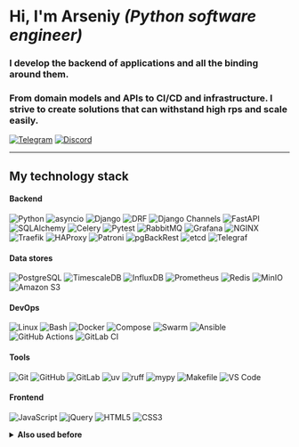 # Hi, I'm **Arseniy** *(Python software engineer)*

### I develop the backend of applications and all the binding around them.
### From domain models and APIs to CI/CD and infrastructure. I strive to create solutions that can withstand high rps and scale easily.

[![Telegram](https://img.shields.io/badge/Telegram-@@Friskes?style=social&logo=telegram)](https://t.me/Friskes)
[![Discord](https://img.shields.io/badge/Discord-Add%20me?style=social&logo=discord)](https://discordapp.com/users/324955565652443137/)

---

## My technology stack

#### **Backend**
![Python](https://img.shields.io/badge/Python-3776AB?style=flat&logo=python&logoColor=white)
![asyncio](https://img.shields.io/badge/asyncio-3776AB?style=flat&logo=python&logoColor=white)
![Django](https://img.shields.io/badge/Django-092E20?style=flat&logo=django&logoColor=white)
![DRF](https://img.shields.io/badge/DRF-092E20?style=flat&logo=django&logoColor=white)
![Django Channels](https://img.shields.io/badge/Django%20Channels-092E20?style=flat&logo=django&logoColor=white)
![FastAPI](https://img.shields.io/badge/FastAPI-009688?style=flat&logo=fastapi&logoColor=white)
![SQLAlchemy](https://img.shields.io/badge/SQLAlchemy-D71F00?style=flat&logo=sqlalchemy&logoColor=white)
![Celery](https://img.shields.io/badge/Celery-37814A?style=flat&logo=celery&logoColor=white)
![Pytest](https://img.shields.io/badge/Pytest-0A9EDC?style=flat&logo=pytest&logoColor=white)
![RabbitMQ](https://img.shields.io/badge/RabbitMQ-FF6600?style=flat&logo=rabbitmq&logoColor=white)
![Grafana](https://img.shields.io/badge/Grafana-F46800?style=flat&logo=grafana&logoColor=white)
![NGINX](https://img.shields.io/badge/NGINX-009639?style=flat&logo=nginx&logoColor=white)
![Traefik](https://img.shields.io/badge/Traefik-24A1C1?style=flat&logo=traefikproxy&logoColor=white)
![HAProxy](https://img.shields.io/badge/HAProxy-106DAA?style=flat&logo=haproxy&logoColor=white)
![Patroni](https://img.shields.io/badge/Patroni-2E9E5B?style=flat&logo=postgresql&logoColor=white)
![pgBackRest](https://img.shields.io/badge/pgBackRest-5C3EE8?style=flat&logo=postgresql&logoColor=white)
![etcd](https://img.shields.io/badge/etcd-419EDA?style=flat&logo=etcd&logoColor=white)
![Telegraf](https://img.shields.io/badge/Telegraf-22ADF6?style=flat&logo=influxdb&logoColor=white)

#### **Data stores**
![PostgreSQL](https://img.shields.io/badge/PostgreSQL-4169E1?style=flat&logo=postgresql&logoColor=white)
![TimescaleDB](https://img.shields.io/badge/TimescaleDB-FDB515?style=flat&logo=timescale&logoColor=black)
![InfluxDB](https://img.shields.io/badge/InfluxDB-22ADF6?style=flat&logo=influxdb&logoColor=white)
![Prometheus](https://img.shields.io/badge/Prometheus-E6522C?style=flat&logo=prometheus&logoColor=white)
![Redis](https://img.shields.io/badge/Redis-DC382D?style=flat&logo=redis&logoColor=white)
![MinIO](https://img.shields.io/badge/MinIO-C72E49?style=flat&logo=minio&logoColor=white)
![Amazon S3](https://img.shields.io/badge/Amazon%20S3-569A31?style=flat&logo=amazons3&logoColor=white)

#### **DevOps**
![Linux](https://img.shields.io/badge/Linux-FCC624?style=flat&logo=linux&logoColor=black)
![Bash](https://img.shields.io/badge/Bash-4EAA25?style=flat&logo=gnubash&logoColor=white)
![Docker](https://img.shields.io/badge/Docker-2496ED?style=flat&logo=docker&logoColor=white)
![Compose](https://img.shields.io/badge/Compose-2496ED?style=flat&logo=docker&logoColor=white)
![Swarm](https://img.shields.io/badge/Swarm-2496ED?style=flat&logo=docker&logoColor=white)
![Ansible](https://img.shields.io/badge/Ansible-EE0000?style=flat&logo=ansible&logoColor=white)
![GitHub Actions](https://img.shields.io/badge/GitHub%20Actions-2088FF?style=flat&logo=githubactions&logoColor=white)
![GitLab CI](https://img.shields.io/badge/GitLab%20CI-FC6D26?style=flat&logo=gitlab&logoColor=white)

#### **Tools**
![Git](https://img.shields.io/badge/Git-F05032?style=flat&logo=git&logoColor=white)
![GitHub](https://img.shields.io/badge/GitHub-181717?style=flat&logo=github&logoColor=white)
![GitLab](https://img.shields.io/badge/GitLab-FC6D26?style=flat&logo=gitlab&logoColor=white)
![uv](https://img.shields.io/badge/uv-0E7CFF?style=flat&logo=uv&logoColor=white)
![ruff](https://img.shields.io/badge/ruff-FF2C45?style=flat&logo=ruff&logoColor=white)
![mypy](https://img.shields.io/badge/mypy-2A6DB2?style=flat&logo=python&logoColor=white)
![Makefile](https://img.shields.io/badge/Makefile-4479A1?style=flat&logo=make&logoColor=white)
![VS Code](https://img.shields.io/badge/VS%20Code-007ACC?style=flat&logo=visualstudiocode&logoColor=white)

#### **Frontend**
![JavaScript](https://img.shields.io/badge/JavaScript-F7DF1E?style=flat&logo=javascript&logoColor=323330)
![jQuery](https://img.shields.io/badge/jQuery-0769AD?style=flat&logo=jquery&logoColor=white)
![HTML5](https://img.shields.io/badge/HTML5-E34F26?style=flat&logo=html5&logoColor=white)
![CSS3](https://img.shields.io/badge/CSS3-1572B6?style=flat&logo=css&logoColor=white)

<details>
<summary><b>Also used before</b></summary>

![Go](https://img.shields.io/badge/Go-00ADD8?style=flat&logo=go&logoColor=white)
![Lua](https://img.shields.io/badge/Lua-2C2D72?style=flat&logo=lua&logoColor=white)
![AHK](https://img.shields.io/badge/AHK-334D5C?style=flat&logo=autohotkey&logoColor=white)

</details>
